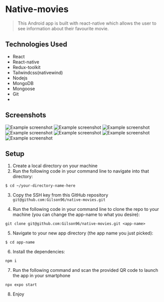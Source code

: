 # Native-movies
>This Android app is built with react-native which allows the user to see information about their favourite movie.  

## Technologies Used
- React
- React-native
- Redux-toolkit
- Tailwindcss(nativewind)
- Nodejs
- MongoDB
- Mongoose
- Git
- 
## Screenshots
![Example screenshot](https://github.com/Gilson96/native-movies/blob/master/assets/images/Home.png)
![Example screenshot](https://github.com/Gilson96/native-movies/blob/master/assets/images/Home2.png)
![Example screenshot](https://github.com/Gilson96/native-movies/blob/master/assets/images/Movie2.png)
![Example screenshot](https://github.com/Gilson96/native-movies/blob/master/assets/images/Movie.png)
![Example screenshot](https://github.com/Gilson96/native-movies/blob/master/assets/images/Search.png)
![Example screenshot](https://github.com/Gilson96/native-movies/blob/master/assets/images/Categores2.png)
![Example screenshot](https://github.com/Gilson96/native-movies/blob/master/assets/images/Categories.png)

## Setup
1. Create a local directory on your machine
2. Run the following code in your command line to navigate into that directory: 

```shell 
$ cd ~/your-directory-name-here
```
3. Copy the SSH key from this GitHub repository `git@github.com:Gilson96/native-movies.git`

4. Run the following code in your command line to clone the repo to your machine (you can change the app-name to what you desire):  

```shell 
git clone git@github.com:Gilson96/native-movies.git <app-name>
```
5. Navigate to your new app directory (the app name you just picked):

```shell 
$ cd app-name
```
6. Install the dependencies:

```shell 
npm i
```
7. Run the following command and scan the provided QR code to launch the app in your smartphone  

```shell 
npx expo start
```
8. Enjoy
